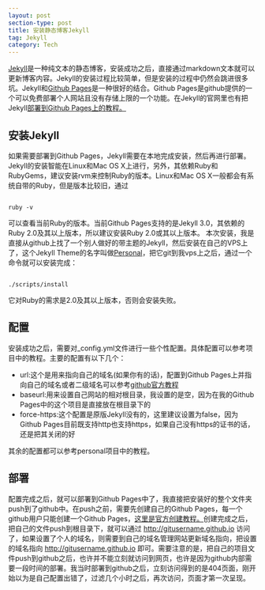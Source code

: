 ```yaml
---
layout: post
section-type: post
title: 安装静态博客Jekyll
tag: Jekyll
category: Tech
---
```

<a href="http://jekyll.bootcss.com/" title="Jekyll">Jekyll</a>是一种纯文本的静态博客，安装成功之后，直接通过markdown文本就可以更新博客内容。Jekyll的安装过程比较简单，但是安装的过程中仍然会跳进很多坑。Jekyll和<a href="https://pages.github.com/">Github Pages</a>是一种很好的结合。Github Pages是github提供的一个可以免费部署个人网站且没有存储上限的一个功能。在Jekyll的官网里也有把Jekyll<a href="http://jekyll.bootcss.com/docs/github-pages/">部署到Github Pages上的教程。</a>

## 安装Jekyll

如果需要部署到Github Pages，Jekyll需要在本地完成安装，然后再进行部署。Jekyll的安装智能在Linux和Mac OS X上进行，另外，其依赖Ruby和RubyGems，建议安装rvm来控制Ruby的版本。Linux和Mac OS X一般都会有系统自带的Ruby，但是版本比较旧，通过

<pre><code data-trim class="bash">
ruby -v
</code></pre>
<!-- more -->
可以查看当前Ruby的版本。当前Github Pages支持的是Jekyll 3.0，其依赖的Ruby 2.0及其以上版本，所以建议安装Ruby 2.0或其以上版本。
本次安装，我是直接从github上找了一个别人做好的带主题的Jekyll，然后安装在自己的VPS上了，这个Jekyll Theme的名字叫做<a href="https://github.com/PanosSakkos/personal-jekyll-theme">Personal</a>，把它git到我vps上之后，通过一个命令就可以安装完成：

<pre><code data-trim class="bash">
./scripts/install
</code></pre>

它对Ruby的需求是2.0及其以上版本，否则会安装失败。

## 配置

安装成功之后，需要对_config.yml文件进行一些个性配置。具体配置可以参考项目中的教程。主要的配置有以下几个：
- url:这个是用来指向自己的域名(如果你有的话)，配置到Github Pages上并指向自己的域名或者二级域名可以参考<a href="https://help.github.com/articles/using-a-custom-domain-with-github-pages/">github官方教程</a>
- baseurl:用来设置自己网站的相对根目录，我设置的是空，因为在我的Github Pages中的这个项目是直接放在根目录下的
- force-https:这个配置是原版Jekyll没有的，这里建议设置为false，因为Github Pages目前既支持http也支持https，如果自己没有https的证书的话，还是把其关闭的好

其余的配置都可以参考personal项目中的教程。

## 部署

配置完成之后，就可以部署到Github Pages中了，我直接把安装好的整个文件夹push到了github中。在push之前，需要先创建自己的Github Pages，每一个github用户只能创建一个Github Pages，<a href="https://pages.github.com/">这里是官方创建教程。</a>创建完成之后，把自己的文件push到根目录下，就可以通过 http://gitusername.github.io 访问了，如果设置了个人的域名，则需要到自己的域名管理网站更新域名指向，把设置的域名指向 http://gitusername.github.io 即可。需要注意的是，把自己的项目文件push到github之后，也许并不能立刻就访问到网页，也许是因为github内部需要一段时间的部署。我当时部署到github之后，立刻访问得到的是404页面，刚开始以为是自己配置出错了，过滤几个小时之后，再次访问，页面才第一次呈现。
